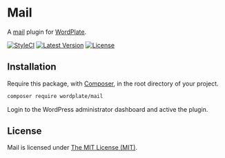 # Mail

A [mail](https://codex.wordpress.org/Plugin_API/Action_Reference/phpmailer_init) plugin for [WordPlate](https://wordplate.github.io/).

[![StyleCI](https://styleci.io/repos/57282597/shield?style=flat)](https://styleci.io/repos/57282597)
[![Latest Version](https://img.shields.io/github/release/wordplate/mail.svg?style=flat)](https://github.com/wordplate/mail/releases)
[![License](https://img.shields.io/packagist/l/wordplate/mail.svg?style=flat)](https://packagist.org/packages/wordplate/mail)

## Installation

Require this package, with [Composer](https://getcomposer.org/), in the root directory of your project.

```bash
composer require wordplate/mail
```

Login to the WordPress administrator dashboard and active the plugin.

## License

Mail is licensed under [The MIT License (MIT)](LICENSE).

